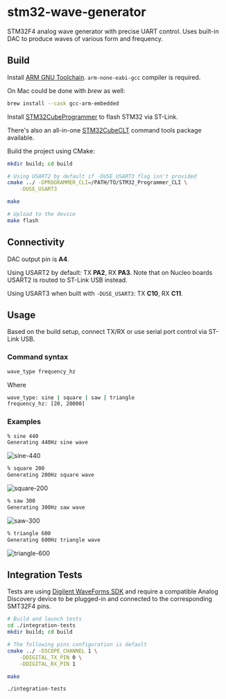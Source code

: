 # stm32-wave-generator

STM32F4 analog wave generator with precise UART control. Uses built-in DAC to produce waves of various form and frequency.


## Build

Install [ARM GNU Toolchain](https://developer.arm.com/downloads/-/arm-gnu-toolchain-downloads). `arm-none-eabi-gcc` compiler is required.

On Mac could be done with _brew_ as well:
```sh
brew install --cask gcc-arm-embedded
```

Install [STM32CubeProgrammer](https://www.st.com/en/development-tools/stm32cubeprog.html) to flash STM32 via ST-Link.

There's also an all-in-one [STM32CubeCLT](https://www.st.com/en/development-tools/stm32cubeclt.html?rt=um&id=UM3088) command tools package available.

Build the project using CMake:

```sh
mkdir build; cd build

# Using USART2 by default if -DUSE_USART3 flag isn't provided
cmake ../ -DPROGRAMMER_CLI=/PATH/TO/STM32_Programmer_CLI \
    -DUSE_USART3

make

# Upload to the device
make flash
```

## Connectivity

DAC output pin is **A4**.

Using USART2 by default: 
TX **PA2**, RX **PA3**. Note that on Nucleo boards USART2 is routed to ST-Link USB instead.

Using USART3 when built with `-DUSE_USART3`:
TX **C10**, RX **C11**.


## Usage

Based on the build setup, connect TX/RX or use serial port control via ST-Link USB.

### Command syntax
```sh
wave_type frequency_hz
```
Where 
```sh
wave_type: sine | square | saw | triangle
frequency_hz: [20, 20000]
```

### Examples
```sh
% sine 440
Generating 440Hz sine wave
```
![sine-440](https://github.com/frolovilya/stm32-wave-generator/assets/271293/2d8baa18-3032-44dd-9d15-85e10a6b2b6a)

```sh
% square 200
Generating 200Hz square wave
```
![square-200](https://github.com/frolovilya/stm32-wave-generator/assets/271293/21c3fa6d-4aa2-480e-95d7-ad2351046e58)

```sh
% saw 300
Generating 300Hz saw wave
```
![saw-300](https://github.com/frolovilya/stm32-wave-generator/assets/271293/c1e2de59-1d40-44a9-82bd-15b46a5f6384)

```sh
% triangle 600
Generating 600Hz triangle wave
```
![triangle-600](https://github.com/frolovilya/stm32-wave-generator/assets/271293/79b30d67-fb2d-41dc-8336-3c95391298d8)

## Integration Tests

Tests are using [Digilent WaveForms SDK](https://digilent.com/reference/software/waveforms/waveforms-sdk/start) and require a compatible Analog Discovery device to be plugged-in and connected to the corresponding SMT32F4 pins.

```sh
# Build and launch tests
cd ./integration-tests
mkdir build; cd build

# The following pins configuration is default
cmake ../ -DSCOPE_CHANNEL 1 \
    -DDIGITAL_TX_PIN 0 \
    -DDIGITAL_RX_PIN 1

make

./integration-tests
```
